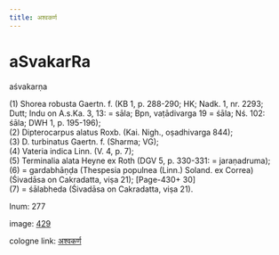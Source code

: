 ```yaml
---
title: अश्वकर्ण
---
```


# aSvakarRa

aśvakarṇa  <div n="P" />(1) Shorea robusta Gaertn. f. (KB 1, p. 288-290; HK; Nadk. 1, nr. 2293; <div n="lb" />Dutt; Indu on A.s.Ka. 3, 13: = sāla; Bpn, vaṭādivarga 19 = śāla; Nś. 102: <div n="lb" />śāla; DWH 1, p. 195-196); <div n="P" />(2) Dipterocarpus alatus Roxb. (Kai. Nigh., oṣadhivarga 844); <div n="P" />(3) D. turbinatus Gaertn. f. (Sharma; VG); <div n="P" />(4) Vateria indica Linn. (V. 4, p. 7); <div n="P" />(5) Terminalia alata Heyne ex Roth (DGV 5, p. 330-331: = jaraṇadruma); <div n="P" />(6) = gardabhāṇḍa (Thespesia populnea (Linn.) Soland. ex Correa) <div n="lb" />(Śivadāsa on Cakradatta, viṣa 21); [Page-430+ 30] <div n="P" />(7) = śālabheda (Śivadāsa on Cakradatta, viṣa 21).

lnum: 277

image: [429](https://www.sanskrit-lexicon.uni-koeln.de/scans/csl-apidev/servepdf.php?dict=snp&page=429)

cologne link: [अश्वकर्ण](https://sanskrit-lexicon.uni-koeln.de/scans/csl-apidev/getword.php?dict=snp&key=अश्वकर्ण)

